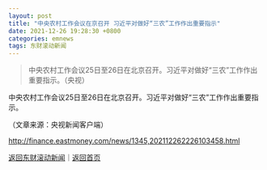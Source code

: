 ```yaml
---
layout: post
title: "中央农村工作会议在京召开 习近平对做好“三农”工作作出重要指示"
date: 2021-12-26 19:28:30 +0800
categories: emnews
tags: 东财滚动新闻
---
```

> 中央农村工作会议25日至26日在北京召开。习近平对做好“三农”工作作出重要指示。（央视）

<p>中央农村工作会议25日至26日在北京召开。习近平对做好“三农”工作作出重要指示。</p><p class="em_media">（文章来源：央视新闻客户端）</p>

<http://finance.eastmoney.com/news/1345,202112262226103458.html>

[返回东财滚动新闻](//finews.withounder.com/emnews/)｜[返回首页](//finews.withounder.com/)